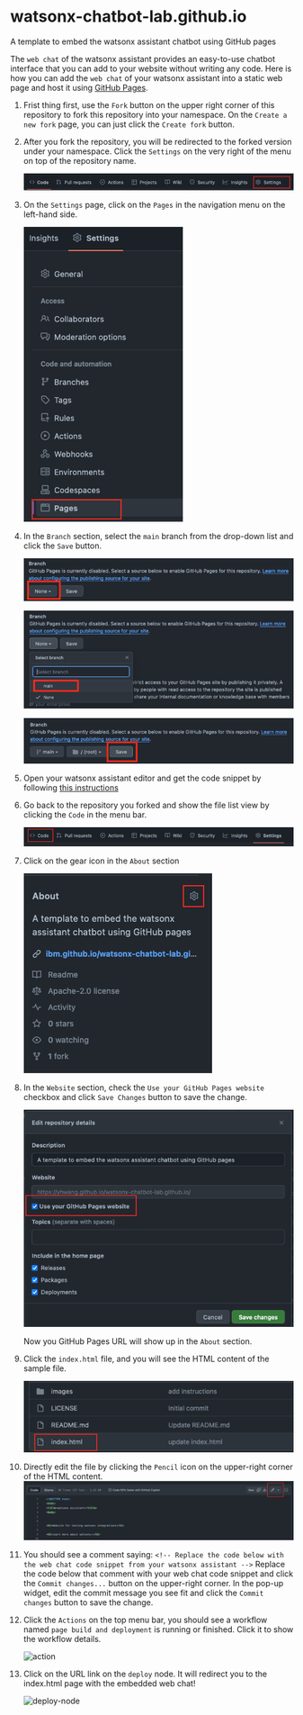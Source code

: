 # watsonx-chatbot-lab.github.io
A template to embed the watsonx assistant chatbot using GitHub pages

The `web chat` of the watsonx assistant provides an easy-to-use chatbot interface that you can
add to your website without writing any code. Here is how you can add the `web chat` of your
watsonx assistant into a static web page and host it using [GitHub Pages](https://pages.github.com/).

1. Frist thing first, use the `Fork` button on the upper right corner of this repository to fork
   this repository into your namespace. On the `Create a new fork` page, you can just click the
   `Create fork` button.

1. After you fork the repository, you will be redirected to the forked version under your namespace.
   Click  the `Settings` on the very right of the menu on top of the repository name.
   
   ![settings](./images/settings.png)

1. On the `Settings` page, click on the `Pages` in the navigation menu on the left-hand side.
   
   ![pages](./images/pages.png)

1. In the `Branch` section, select the `main` branch from the drop-down list and click the `Save` button.
   
   ![branch-1](./images/branch-1.png)
   
   ![branch-2](./images/branch-2.png)
   
   ![branch-3](./images/branch-3.png)

1. Open your watsonx assistant editor and get the code snippet by following
   [this instructions](https://ibm.github.io/watsonx-chatbot-lab/lab-3/#2-deploy-your-assistant-on-a-live-channel-across-a-broader-set-of-customers)

1. Go back to the repository you forked and show the file list view by clicking the `Code` in the menu bar.
   
   ![code](./images/code.png)

1. Click on the gear icon in the `About` section
   
   ![about](./images/about.png)

1. In the `Website` section, check the `Use your GitHub Pages website` checkbox and click `Save Changes` button
   to save the change.
   
   ![my github pages](./images/my-github-pages.png)

   Now you GitHub Pages URL will show up in the `About` section.

1. Click the `index.html` file, and you will see the HTML content of the sample file.
   
   ![sample html](./images/sample-html.png)

1. Directly edit the file by clicking the `Pencil` icon on the upper-right corner of the HTML content.
   ![pencil](./images/pencil.png)

1. You should see a comment saying:
   ```<!-- Replace the code below with the web chat code snippet from your watsonx assistant -->```
   Replace the code below that comment with your web chat code snippet and click the `Commit changes...`
   button on the upper-right corner. In the pop-up widget, edit the commit message you see fit and
   click the `Commit changes` button to save the change.

1. Click the `Actions` on the top menu bar, you should see a workflow named `page build and deployment`
   is running or finished. Click it to show the workflow details.
   
   ![action](./images/action.png)

1. Click on the URL link on the `deploy` node. It will redirect you to the index.html page with the
   embedded web chat!
   
   ![deploy-node](./images/deploy-node.png)
